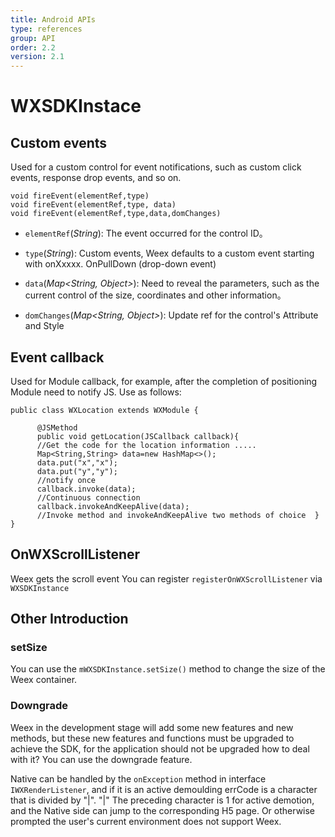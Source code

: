 ```yaml
---
title: Android APIs
type: references
group: API
order: 2.2
version: 2.1
---
```


# WXSDKInstace

## Custom events
Used for a custom control for event notifications, such as custom click events, response drop events, and so on.

```
void fireEvent(elementRef,type)
void fireEvent(elementRef,type, data)
void fireEvent(elementRef,type,data,domChanges)
```

* `elementRef`(_String_): The event occurred for the control ID。

* `type`(_String_): Custom events, Weex defaults to a custom event starting with onXxxxx. OnPullDown (drop-down event)

* `data`(_Map<String, Object>_): Need to reveal the parameters, such as the current control of the size, coordinates and other information。

* `domChanges`(_Map<String, Object>_): Update ref for the control's Attribute and Style

## Event callback
Used for Module callback, for example, after the completion of positioning Module need to notify JS. Use as follows:

```
public class WXLocation extends WXModule {

      @JSMethod
      public void getLocation(JSCallback callback){
      //Get the code for the location information .....
      Map<String,String> data=new HashMap<>();
      data.put("x","x");
      data.put("y","y");
      //notify once
      callback.invoke(data);
      //Continuous connection
      callback.invokeAndKeepAlive(data);
      //Invoke method and invokeAndKeepAlive two methods of choice  }
}
```


## OnWXScrollListener
Weex gets the scroll event You can register `registerOnWXScrollListener` via `WXSDKInstance`

## Other Introduction

### setSize

You can use the `mWXSDKInstance.setSize()` method to change the size of the Weex container.

### Downgrade

Weex in the development stage will add some new features and new methods, but these new features and functions must be upgraded to achieve the SDK, for the application should not be upgraded how to deal with it? You can use the downgrade feature.

Native can be handled by the `onException` method in interface `IWXRenderListener`, and if it is an active demoulding errCode is a character that is divided by "|". "|" The preceding character is 1 for active demotion, and the Native side can jump to the corresponding H5 page. Or otherwise prompted the user's current environment does not support Weex.
